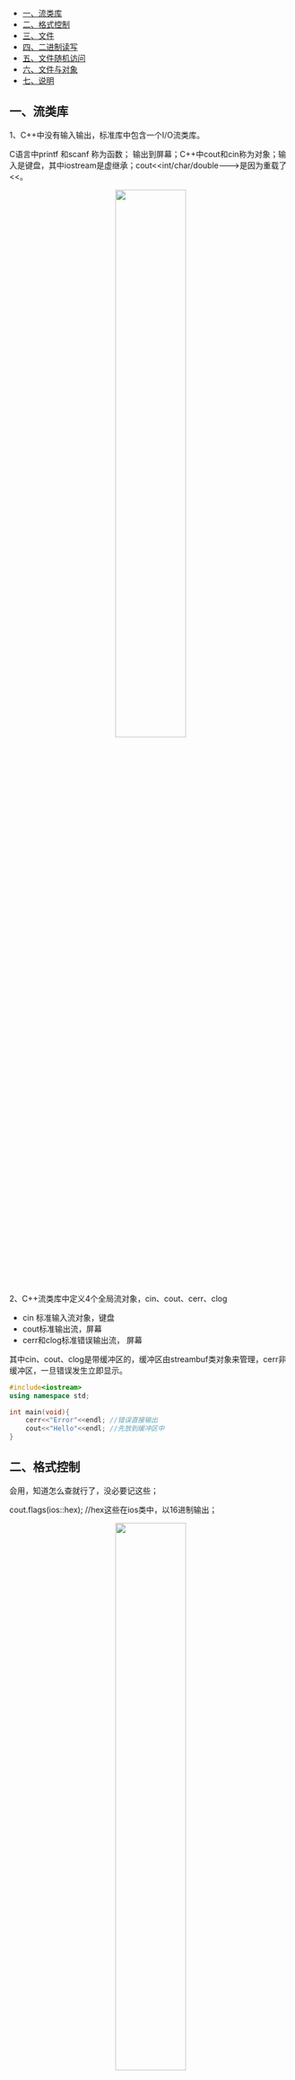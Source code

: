 - [一、流类库](#一流类库)
- [二、格式控制](#二格式控制)
- [三、文件](#三文件)
- [四、二进制读写](#四二进制读写)
- [五、文件随机访问](#五文件随机访问)
- [六、文件与对象](#六文件与对象)
- [七、说明](#七说明)

## 一、流类库

1、C++中没有输入输出，标准库中包含一个I/O流类库。

C语言中printf 和scanf 称为函数； 输出到屏幕；C++中cout和cin称为对象；输入是键盘，其中iostream是虚继承；cout<<int/char/double--->是因为重载了<<。

<div align=center><img src='https://mmbiz.qpic.cn/mmbiz_png/cu0TUlMDjbsEiacQY79zE79O4zYiaOpAJwsf5KjB85f4OTWZ1kmB9CuAPGnYDPU2lQFg2DiaLCfm3ucszofhesYFg/640?wx_fmt=png&tp=webp&wxfrom=5&wx_lazy=1&wx_co=1' width="50%" height="50%"></div>

2、C++流类库中定义4个全局流对象，cin、cout、cerr、clog

- cin 标准输入流对象，键盘
- cout标准输出流，屏幕
- cerr和clog标准错误输出流， 屏幕

其中cin、cout、clog是带缓冲区的，缓冲区由streambuf类对象来管理，cerr非缓冲区，一旦错误发生立即显示。

```cpp
#include<iostream>
using namespace std;

int main(void){
    cerr<<"Error"<<endl; //错误直接输出
    cout<<"Hello"<<endl; //先放到缓冲区中
}
```

## 二、格式控制

会用，知道怎么查就行了，没必要记这些；

cout.flags(ios::hex); //hex这些在ios类中，以16进制输出；

<div align=center><img src='https://mmbiz.qpic.cn/mmbiz_png/cu0TUlMDjbsEiacQY79zE79O4zYiaOpAJwcGic4t5E9icic6yx8xJYibd0jpyM6PERoV4icsOTBBJHzHKwY0KUwTIramA/640?wx_fmt=png&tp=webp&wxfrom=5&wx_lazy=1&wx_co=1' width="50%" height="50%"></div>

0000 0000 0000 0000  有多少个1，就有什么功能；

ios::hex | ios::showbase hex和showbase都是在ios类中定义的枚举，1-16各占一位；

## 三、文件

1. 先定义一个文件对象流
2. 打开某个文件
3. 进行文件的读写
4. 关闭文件

ASCII字符节文件：

- fprintf(fd, "", );    :写入文件
- fscanf(fd, "", );    :从文件读出

文本文件的操作，写入文件：

```cpp
#include<iostream>
#include<fstream>//文件输出流头文件
#include<stdlib.h>
using namespace std;

int main(void){
    int ar[] = {1, 3, 5, 6, 7, 9,};
    //1、
    //ofstream ofile("Test1.txt", ios::out);与下2步等价
    ofstream ofile;
    //2、
    ofile.open("Test1.txt", ios::out);
    if(!ofile){
        cerr<<"Open File Fail!"<<endl;
        exit(1);
    }
    for(int i = 0; i < sizeof(ar)/sizeof(int); i++){
        ofile<<ar[i]<<" ";
    }

    ofile.close();
}
```

在文件中读出：

```cpp
#include<iostream>
#include<fstream>//文件输出流头文件
#include<stdlib.h>
using namespace std;

int main(void){
    int ar[10];
    ifstream ifile;
    ifile.open("Test1.txt", ios::in);
    if(!ifile){
        cerr<<"Open File Fail"<<endl;
        exit(1);
    }
    for(int i = 0; i < 4; i++){
        ifile>>ar[i];
    }

    ifile.close();
}
```

## 四、二进制读写

写入文件：

```cpp
#include<iostream>
#include<fstream>//文件输出流头文件
#include<stdlib.h>
using namespace std;

int main(void){
    int ar[] = {1, 3, 5, 6, 7, 9,};
    //1、
    //ofstream ofile("Test1.txt", ios::out);与下2步等价
    ofstream ofile;
    //2、
    ofile.open("Test1.txt", ios::out | ios::binary);
    if(!ofile){
        cerr<<"Open File Fail!"<<endl;
        exit(1);
    }
    ofile.write((char *)ar, sizeof(ar));//这样就不用循环了，一次性解决

    ofile.close();
}

```

从文件读出：

```cpp
#include<iostream>
#include<fstream>//文件输出流头文件
#include<stdlib.h>
using namespace std;

int main(void){
    int ar[] = {1, 3, 5, 6, 7, 9,};
    //1、
    //ifstream ofile("Test1.txt", ios::out);
    ifstream ifile;
    //2、
    ifile.open("Test1.txt", ios::out | ios::binary);
    if(!ifile){
        cerr<<"Open File Fail!"<<endl;
        exit(1);
    }
    ifile.read((char *)ar, sizeof(ar));//这样就不用循环了,一次性全部读出

    ifile.close();
}

```

## 五、文件随机访问

随机读写关键靠文件指针；

**文件指针，开始指向第一个，读写就靠这个文件读写指针，会自动指向下一个；**

```cpp
#include<iostream>
#include<fstream>//文件输出流头文件
#include<stdlib.h>
using namespace std;

int main(void){
    ifstream ifile;

    ifile.open("Test1.txt", ios::in);
    if(!ifile){
        cerr<<"Open File Fail!"<<endl;
        exit(1);
    }
    int pos;
    int value;
    while(1){
        cout<<"请输入位置: ";
        cin>>pos;
        //beg  cur  end
        ifile.seekg(pos, ios::beg);//定位函数，pos,相对于什么地方开始
        ifile>>value; //将定位处的值放入value；
        cout<<"value = "<<value<<endl;
    }
    ifile.close();
}
```

**文件可以定位读出，最好用二进制解决，每个数字都是4字节；就不用考虑每个数字跨几个字节，所以为pos*4；**

**文本文件在其中每个数字(0-9)占用1个字节，不好定位一个完整数字占用几个字节；**

## 六、文件与对象

**在C++程序设计中，文件应该在构造函数中打开，并创建对象，而在析构函数中保存和关闭文件，并撤销对象；**

**对文件而言，释放资源的同时包括将对象中的信息再次存入磁盘文件，在程序运行过程中，应将信息适时保存到相应的磁盘文件，以免数据意外丢失。**

文件与对象的有机结合(关键在构造和析构函数)，以下就是一个相应的例子：

```cpp
#include<iostream>
#include<fstream>
using namespace std;

class Complex;
ostream& operator<<(ostream &out, const Complex &t);

class Complex{
    friend ostream& operator<<(ostream &out, const Complex &t);
public:
    Complex() : real(0), p_w_picpath(0){
        ifstream ifile;
        ifile.open("Test.txt", ios::in);
        if(!ifile){
            cerr<<"Open File Fail"<<endl;
            exit(1);
        }
        ifile>>real>>p_w_picpath;
        ifile.close();
    }
    Complex(int rea, int imag) : real(rea), p_w_picpath(imag){}
    ~Complex(){
        ofstream ofile;
        ofile.open("Test.txt", ios::out);
        if(!ofile){
            cerr<<"Open File Fail"<<endl;
            exit(1);
        }
        ofile<<real<<" "<<p_w_picpath;
        ofile.close();
    }
public:
    void setComplex(int real, int p_w_picpath){
        this->real = real;
        this->p_w_picpath = p_w_picpath;
    }
private:
    int real;
    int p_w_picpath;
};

ostream& operator<<(ostream &out, const Complex &t){
    out<<"("<<t.real<<","<<t.p_w_picpath<<")";
    return out;
}
int main(void){
    Complex c;
    cout<<c<<endl;
    c.setComplex(100, 200);//模拟了在下一次实例化时把上一次读取出来。
//    cout<<c<<endl;//写进文件，保存设置。
}

```

## 七、说明

原创文章链接：[C++从零入门学习系列（18）---流类库和文件](https://mp.weixin.qq.com/s?__biz=MzUxMzkyNDk0Ng==&mid=2247483941&idx=1&sn=5fee369e2576a1fe19ce72862b6aaf24&chksm=f94c8818ce3b010efaf1ac69314e488fd24120d1fed811b6a26c8a6a2dc80596c1d9e763749d&scene=21#wechat_redirect)
